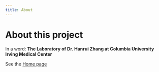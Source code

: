 ```yaml
---
title: About
---
```


# About this project

In a word: **The Laboratory of Dr. Hanrui Zhang at Columbia University Irving Medical Center**

See the [Home page](README.md)
